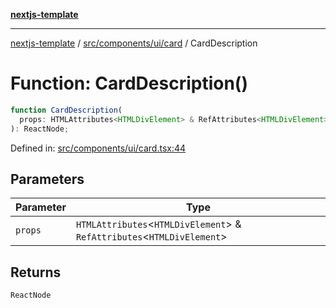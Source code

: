 [**nextjs-template**](README.md)

---

[nextjs-template](README.md) / [src/components/ui/card](src.components.ui.card.md) / CardDescription

# Function: CardDescription()

```ts
function CardDescription(
  props: HTMLAttributes<HTMLDivElement> & RefAttributes<HTMLDivElement>,
): ReactNode;
```

Defined in: [src/components/ui/card.tsx:44](https://github.com/mariolim96/Easy-Check-In/blob/e840a4393cceae48bed5204292fc61d73f9f5dbb/src/components/ui/card.tsx#L44)

## Parameters

| Parameter | Type                                                                       |
| --------- | -------------------------------------------------------------------------- |
| `props`   | `HTMLAttributes`\<`HTMLDivElement`\> & `RefAttributes`\<`HTMLDivElement`\> |

## Returns

`ReactNode`
